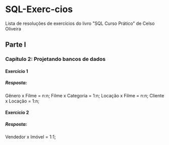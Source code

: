 # SQL-Exerc-cios
Lista de resoluções de exercícios do livro "SQL Curso Prático" de Celso Oliveira

## Parte I
### Capítulo 2: Projetando bancos de dados
#### Exercício 1
##### Resposta:
Gênero x Filme = n:n;
Filme x Categoria = 1:n;
Locação x Filme = n:n;
Cliente x Locação = 1:n;

#### Exercício 2
##### Resposta:
Vendedor x Imóvel = 1:1;
